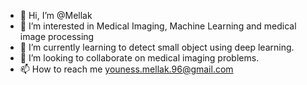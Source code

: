 - 👋 Hi, I’m @Mellak
- 👀 I’m interested in Medical Imaging, Machine Learning and medical image processing
- 🌱 I’m currently learning to detect small object using deep learning.
- 💞️ I’m looking to collaborate on medical imaging problems.
- 📫 How to reach me youness.mellak.96@gmail.com

<!---
Mellak/Mellak is a ✨ special ✨ repository because its `README.md` (this file) appears on your GitHub profile.
You can click the Preview link to take a look at your changes.
--->
